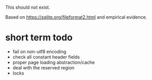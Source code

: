 This should not exist.

Based on https://sqlite.org/fileformat2.html and empirical evidence.


# short term todo

- fail on non-utf8 encoding
- check all constant header fields
- proper page loading abstraction/cache
- deal with the reserved region
- locks
